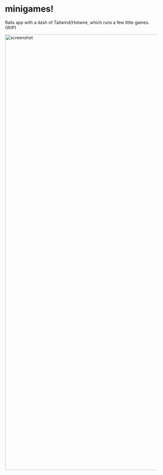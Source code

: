 # minigames!

Rails app with a dash of Tailwind/Hotwire, which runs a few little games. (WIP)

<img width="1434" alt="screenshot" src="https://user-images.githubusercontent.com/23251909/184732054-f3689e82-4680-4de2-8736-bc925bf79d88.png">

